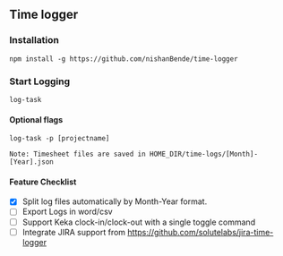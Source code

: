 ## Time logger

### Installation

```
npm install -g https://github.com/nishanBende/time-logger
```

### Start Logging

```
log-task
```

#### Optional flags

```
log-task -p [projectname]
```

`Note: Timesheet files are saved in HOME_DIR/time-logs/[Month]-[Year].json`

#### Feature Checklist

- [x] Split log files automatically by Month-Year format.
- [ ] Export Logs in word/csv
- [ ] Support Keka clock-in/clock-out with a single toggle command
- [ ] Integrate JIRA support from https://github.com/solutelabs/jira-time-logger

